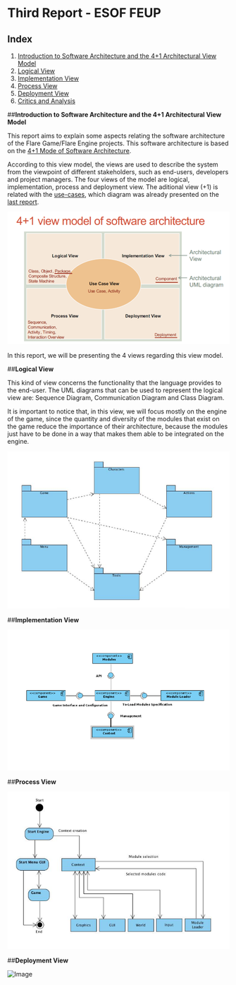# Third Report - ESOF FEUP

## Index
1. [Introduction to Software Architecture and the 4+1 Architectural View Model](#intro)
2. [Logical View](#log)
3. [Implementation View](#imp)
4. [Process View](#pro)
5. [Deployment View](#dep)
6. [Critics and Analysis](#crit)

##**Introduction to Software Architecture and the 4+1 Architectural View Model** <a name ="intro"></a>

This report aims to explain some aspects relating the software architecture of the Flare Game/Flare Engine projects. This software architecture is based on the [4+1 Mode of Software Architecture](http://cic.puj.edu.co/wiki/lib/exe/fetch.php?media=materias:mazeiar-kruchten-4_1.pdf).

According to this view model, the views are used to describe the system from the viewpoint of different stakeholders, such as end-users, developers and project managers. The four views of the model are logical, implementation, process and deployment view. The aditional view (+1) is related with the [use-cases](https://github.com/Francisca96/flare-game/blob/master/ESOF_docs/res/use_case.PNG), which diagram was already presented on the [last report](https://github.com/Francisca96/flare-game/blob/master/ESOF_docs/2nd_Assignment.md).

![Image](https://github.com/Francisca96/flare-game/blob/master/ESOF_docs/res/4%2B1model.png)

In this report, we will be presenting the 4 views regarding this view model.

##**Logical View** <a name ="log"></a>

This kind of view concerns the functionality that the language provides to the end-user. The UML diagrams that can be used to represent the logical view are: Sequence Diagram, Communication Diagram and Class Diagram.

It is important to notice that, in this view, we will focus mostly on the engine of the game, since the quantity and diversity of the modules that exist on the game reduce the importance of their architecture, because the modules just have to be done in a way that makes them able to be integrated on the engine.

![Image](https://github.com/Francisca96/flare-game/blob/master/ESOF_docs/res/logical_view.png)

##**Implementation View** <a name ="imp"></a>

![Image](https://github.com/Francisca96/flare-game/blob/master/ESOF_docs/res/implementation_view.png)

##**Process View** <a name ="pro"></a>

![Image](https://github.com/Francisca96/flare-game/blob/master/ESOF_docs/res/process_view.png)

##**Deployment View** <a name ="dep"></a>

![Image](https://github.com/Francisca96/flare-game/blob/master/ESOF_docs/res/deployment_view.png)
